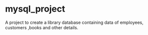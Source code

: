 # mysql_project
A project to create a library database containing data of employees, customers ,books and other details.
